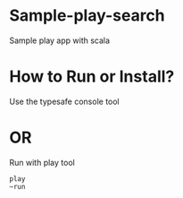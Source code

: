Sample-play-search
==================

Sample play app with scala

# How to Run or Install?
Use the typesafe console tool

# OR

Run with play tool

```
play
~run
```
